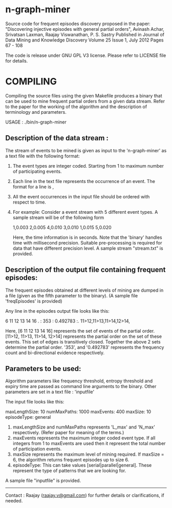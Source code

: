 n-graph-miner
=============

Source code for frequent episodes discovery proposed in the paper:
"Discovering injective episodes with general partial orders",
Avinash Achar, Srivatsan Laxman, Raajay Viswanathan, P. S. Sastry
Published in Journal of Data Mining and Knowledge Discovery
Volume 25 Issue 1, July 2012 Pages 67 - 108

The code is release under GNU GPL V3 license. Please refer to 
LICENSE file for details.

COMPILING
=========

Compiling the source files using the given Makefile produces a binary 
that can be used to mine frequent partial orders from a given data stream. 
Refer to the paper for the working of the algorithm and the description of 
terminology and parameters.

USAGE : ./bin/n-graph-miner <datastream> <frequency threshold> <entropy threshold> <expiry time> <freq episodes output>

Description of the data stream : 
-------------------------------

The stream of events to be mined is given as input to the 'n-graph-miner' as a 
text file with the following format:

  1. The event types are integer coded. Starting from 1 to maximum number of 
  participating events.
  2. Each line in the text file represents the occurrence of an event. 
  The format for a line is <event type>,<time of occurrence of event>
  3. All the event occurrences in the input file should be ordered with 
  respect to time. 
  4. For example: Consider a event stream with 5 different event types. 
  A sample stream will be of the following form
     
     1,0.003
     2,0.005
     4,0.010
     3,0.010
     1,0.015
     5,0.020
    
     Here, the time information is in seconds. 
     Note that the 'binary' handles time with millisecond precision. Suitable 
     pre-processing is required for data that have different precision
     level. A sample stream "stream.txt" is provided.

Description of the output file containing frequent episodes:
------------------------------------------------------------

  The frequent episodes obtained at different levels of mining are
  dumped in a file (given as the fifth parameter to the binary).
  (A sample file 'freqEpisodes' is provided)

  Any line in the episodes output file looks like this:

  6 11 12 13 14 16 .  : 353 : 0.492783  :. 11>12,11>13,11>14,12>14,

  Here, [6 11 12 13 14 16] represents the set of events of the partial order.
  [11>12, 11>13, 11>14, 12>14] represents the partial order on the set of these events. 
  This set of edges is transitively closed. 
  Together the above 2 sets determine the partial order. 
  '353', and '0.492783' represents the frequency count and bi-directional evidence respectively.


Parameters to be used:
----------------------

Algorithm parameters like frequency threshold, entropy threshold and
expiry time are passed as command line arguments to the binary.
Other parameters are set in a text file : 'inputfile'

The input file looks like this:

maxLengthSize: 10 
numMaxPaths: 1000
maxEvents: 400
maxSize: 10
episodeType: general


1. maxLengthSize and numMaxPaths represents 'L_max' and 'N_max' respectively. 
(Refer paper for meaning of the terms.)
2. maxEvents represents the maximum integer coded event type. 
If all integers from 1 to maxEvents are used then it represent the total number of participation events.
3. maxSize represents the maximum level of mining required. 
If maxSize = 6, the algorithm returns frequent episodes up to size 6.
4. episodeType: This can take values [serial|parallel|general]. 
These represent the type of patterns that we are looking for.

A sample file "inputfile" is provided.

------------------------------------------------------------------------------

Contact : Raajay (raajay.v@gmail.com) for further details or
clarifications, if needed.
